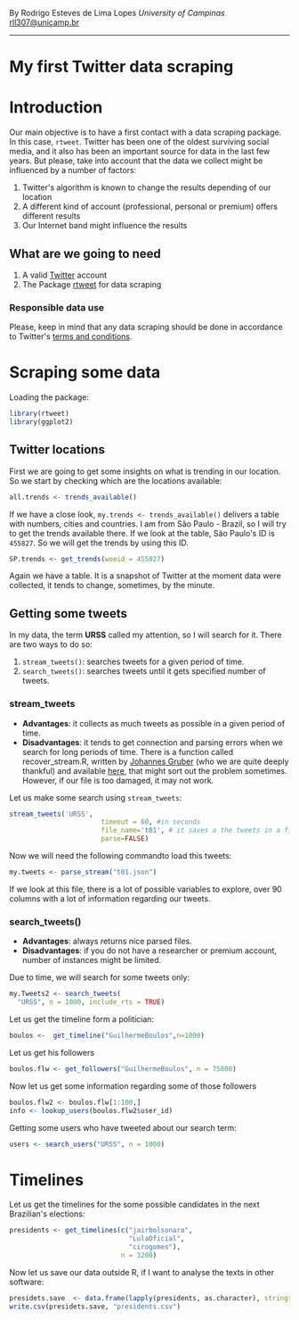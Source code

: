 By Rodrigo Esteves de Lima Lopes *University of Campinas* [rll307\@unicamp.br](mailto:rll307@unicamp.br)

------------------------------------------------------------------------

# My first Twitter data scraping

# Introduction

Our main objective is to have a first contact with a data scraping package. In this case, `rtweet`. Twitter has been one of the oldest surviving social media, and it also has been an important source for data in the last few years. But please, take into account that the data we collect might be influenced by a number of factors:

1.  Twitter's algorithm is known to change the results depending of our location
2.  A different kind of account (professional, personal or premium) offers different results
3.  Our Internet band might influence the results

## What are we going to need

1.  A valid [Twitter](https://twitter.com/) account
2.  The Package [rtweet](https://github.com/ropensci/rtweet) for data scraping

### Responsible data use

Please, keep in mind that any data scraping should be done in accordance to Twitter's [terms and conditions](https://developer.twitter.com/en/developer-terms/more-on-restricted-use-cases).

# Scraping some data

Loading the package:

``` r
library(rtweet)
library(ggplot2)
```

## Twitter locations

First we are going to get some insights on what is trending in our location. So we start by checking which are the locations available:

``` r
all.trends <- trends_available()
```

If we have a close look, `my.trends <- trends_available()` delivers a table with numbers, cities and countries. I am from São Paulo - Brazil, so I will try to get the trends available there. If we look at the table, São Paulo's ID is `455827`. So we will get the trends by using this ID.

``` r
SP.trends <- get_trends(woeid = 455827)
```

Again we have a table. It is a snapshot of Twitter at the moment data were collected, it tends to change, sometimes, by the minute.

## Getting some tweets

In my data, the term **URSS** called my attention, so I will search for it. There are two ways to do so:

1.  `stream_tweets()`: searches tweets for a given period of time.
2.  `search_tweets()`: searches tweets until it gets specified number of tweets.

### stream_tweets

-   **Advantages**: it collects as much tweets as possible in a given period of time.
-   **Disadvantages**: it tends to get connection and parsing errors when we search for long periods of time. There is a function called recover_stream.R, written by [Johannes Gruber](https://github.com/JBGruber) (who we are quite deeply thankful) and available [here](https://gist.github.com/JBGruber), that might sort out the problem sometimes. However, if our file is too damaged, it may not work.

Let us make some search using `stream_tweets`:

``` r
stream_tweets('URSS', 
                       timeout = 60, #in seconds
                       file_name='t01', # it saves a the tweets in a file
                       parse=FALSE)
```

Now we will need the following commandto load this tweets:

``` r
my.tweets <- parse_stream("t01.json")
```

If we look at this file, there is a lot of possible variables to explore, over 90 columns with a lot of information regarding our tweets.

### search_tweets()

-   **Advantages**: always returns nice parsed files.
-   **Disadvantages**: if you do not have a researcher or premium account, number of instances might be limited.

Due to time, we will search for some tweets only:

``` r
my.Tweets2 <- search_tweets(
  "URSS", n = 1000, include_rts = TRUE)
```

Let us get the timeline form a politician:

``` r
boulos <-  get_timeline("GuilhermeBoulos",n=1000)
```

Let us get his followers

``` r
boulos.flw <- get_followers("GuilhermeBoulos", n = 75000)
```

Now let us get some information regarding some of those followers

``` r
boulos.flw2 <- boulos.flw[1:100,]
info <- lookup_users(boulos.flw2$user_id)
```

Getting some users who have tweeted about our search term:

``` r
users <- search_users("URSS", n = 1000)
```

# Timelines

Let us get the timelines for the some possible candidates in the next Brazilian's elections:

``` r
presidents <- get_timelines(c("jairbolsonaro",
                              "LulaOficial",
                              "cirogomes"),
                            n = 3200)
```


Now let us save our data outside R, if I want to analyse the texts in other software:

```r
presidets.save  <- data.frame(lapply(presidents, as.character), stringsAsFactors=FALSE)
write.csv(presidets.save, "presidents.csv")
```
